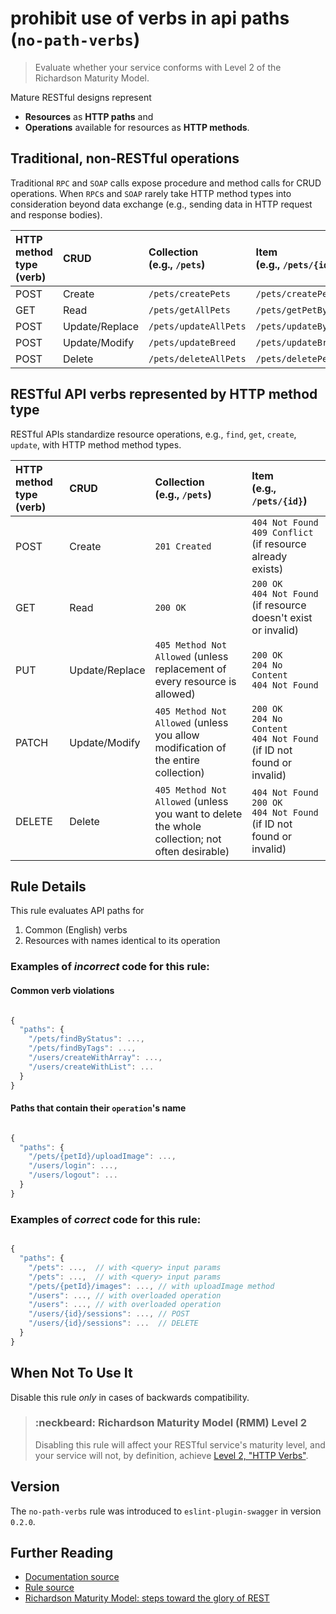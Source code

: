 # prohibit use of verbs in api paths (`no-path-verbs`)
> Evaluate whether your service conforms with Level 2 of the Richardson Maturity Model.

Mature RESTful designs represent

* **Resources** as **HTTP paths** and
* **Operations** available for resources as **HTTP methods**.

## Traditional, non-RESTful operations

Traditional `RPC` and `SOAP` calls expose procedure and method calls for CRUD operations. When `RPC`s and `SOAP` rarely take HTTP method types into consideration beyond data exchange (e.g., sending data in HTTP request and response bodies).

| HTTP method type (verb) | CRUD | Collection<br>(e.g., `/pets`) | Item<br>(e.g., `/pets/{id}`) |
|:------------------------|:-----|:---------- |:---- |
| POST | Create | `/pets/createPets` | `/pets/createPet` |
| GET | Read | `/pets/getAllPets` | `/pets/getPetById` |
| POST | Update/Replace | `/pets/updateAllPets` | `/pets/updateById` |
| POST | Update/Modify | `/pets/updateBreed` | `/pets/updateBreedById` |
| POST | Delete | `/pets/deleteAllPets` | `/pets/deletePetsByBreed` |

## RESTful API verbs represented by HTTP method type

RESTful APIs standardize resource operations, e.g., `find`, `get`, `create`, `update`, with HTTP method method types.

| HTTP method type (verb) | CRUD | Collection<br>(e.g., `/pets`) | Item<br>(e.g., `/pets/{id}`) |
|:------------------------|:-----|:---------- |:---- |
| POST | Create | `201 Created` | `404 Not Found`<br>`409 Conflict` (if resource already exists) |
| GET | Read | `200 OK` | `200 OK`<br>`404 Not Found` (if resource doesn't exist or invalid) |
| PUT | Update/Replace | `405 Method Not Allowed` (unless replacement of every resource is allowed) | `200 OK`<br>`204 No Content`<br>`404 Not Found` |
| PATCH | Update/Modify | `405 Method Not Allowed` (unless you allow modification of the entire collection) | `200 OK`<br>`204 No Content`<br>`404 Not Found` (if ID not found or invalid) |
| DELETE | Delete | `405 Method Not Allowed` (unless you want to delete the whole collection; not often desirable) | `404 Not Found`<br>`200 OK`<br>`404 Not Found` (if ID not found or invalid) |


## Rule Details

This rule evaluates API paths for

1. Common (English) verbs
2. Resources with names identical to its operation

### Examples of _incorrect_ code for this rule:

#### Common verb violations

```js

{
  "paths": {
    "/pets/findByStatus": ...,
    "/pets/findByTags": ...,
    "/users/createWithArray": ...,
    "/users/createWithList": ...
  }
}

```

#### Paths that contain their `operation`'s name

```js

{
  "paths": {
    "/pets/{petId}/uploadImage": ...,
    "/users/login": ...,
    "/users/logout": ...
  }
}

```

### Examples of _correct_ code for this rule:

```js

{
  "paths": {
    "/pets": ...,  // with <query> input params
    "/pets": ...,  // with <query> input params
    "/pets/{petId}/images": ..., // with uploadImage method
    "/users": ..., // with overloaded operation
    "/users": ..., // with overloaded operation
    "/users/{id}/sessions": ..., // POST
    "/users/{id}/sessions": ...  // DELETE
  }
}

```

## When Not To Use It

Disable this rule _only_ in cases of backwards compatibility.

> ### :neckbeard: Richardson Maturity Model (RMM) Level 2
>
> Disabling this rule will affect your RESTful service's maturity level, and your service will not, by definition, achieve [Level 2, "HTTP Verbs"][rmm-level-2-url].

## Version

The `no-path-verbs` rule was introduced to `eslint-plugin-swagger` in version `0.2.0`.

## Further Reading

* [Documentation source][doc-src-url]
* [Rule source][rule-src-url]
* [Richardson Maturity Model: steps toward the glory of REST][rmm-url]

[doc-src-url]: ./docs/rules/no-path-verbs.md
[rule-src-url]: ./lib/rules/no-path-verbs.js
[rmm-url]: https://martinfowler.com/articles/richardsonMaturityModel.html
[rmm-level-2-url]: https://martinfowler.com/articles/richardsonMaturityModel.html#level2
